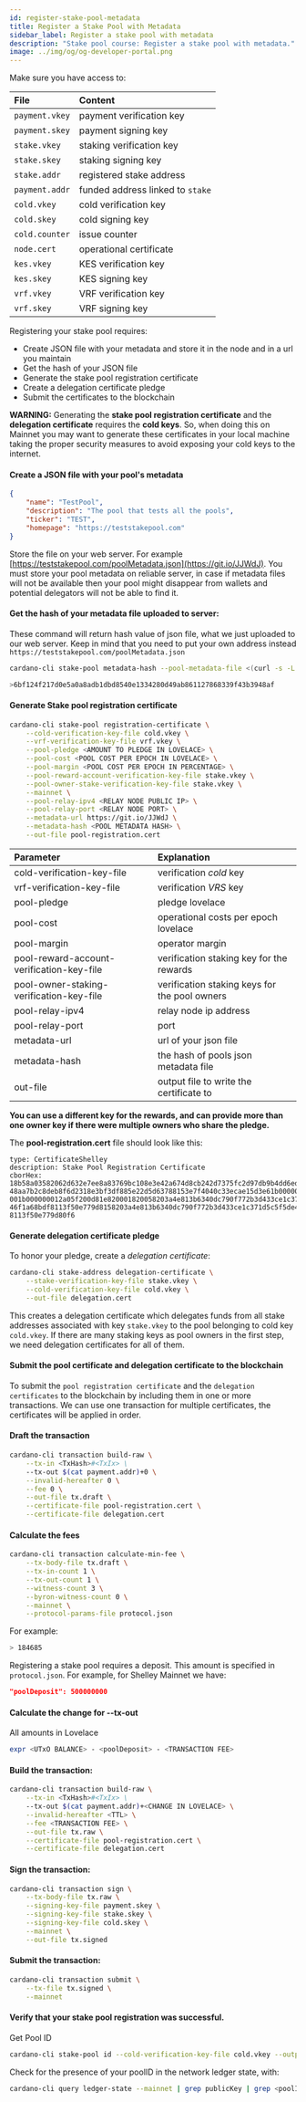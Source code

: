 ```yaml
---
id: register-stake-pool-metadata
title: Register a Stake Pool with Metadata
sidebar_label: Register a stake pool with metadata
description: "Stake pool course: Register a stake pool with metadata."
image: ../img/og/og-developer-portal.png
---
```


Make sure you have access to:

| File | Content |
| :--- | :--- |
| `payment.vkey` | payment verification key |
| `payment.skey` | payment signing key |
| `stake.vkey` | staking verification key |
| `stake.skey` | staking signing key |
| `stake.addr` | registered stake address |
| `payment.addr` | funded address linked to `stake` |
| `cold.vkey` | cold verification key |
| `cold.skey` | cold signing key |
| `cold.counter` | issue counter |
| `node.cert` | operational certificate |
| `kes.vkey` | KES verification key |
| `kes.skey` | KES signing key |
| `vrf.vkey` | VRF verification key |
| `vrf.skey` | VRF signing key |

Registering your stake pool requires:

* Create JSON file with your metadata and store it in the node and in a url you maintain
* Get the hash of your JSON file
* Generate the stake pool registration certificate
* Create a delegation certificate pledge
* Submit the certificates to the blockchain

**WARNING:** Generating the **stake pool registration certificate** and the **delegation certificate** requires the **cold keys**. So, when doing this on Mainnet you may want to generate these certificates in your local machine taking the proper security measures to avoid exposing your cold keys to the internet.

#### Create a JSON file with your pool's metadata

```json
{
    "name": "TestPool",
    "description": "The pool that tests all the pools",
    "ticker": "TEST",
    "homepage": "https://teststakepool.com"
}
```

Store the file on your web server. For example [https://teststakepool.com/poolMetadata.json](https://git.io/JJWdJ). You must store your pool metadata on reliable server, in case if metadata files will not be available then your pool might disappear from wallets and potential delegators will not be able to find it.

#### Get the hash of your metadata file uploaded to server:

These command will return hash value of json file, what we just uploaded to our web server. Keep in mind that you need to put your own address instead `https://teststakepool.com/poolMetadata.json`

```sh
cardano-cli stake-pool metadata-hash --pool-metadata-file <(curl -s -L -k https://teststakepool.com/poolMetadata.json)

>6bf124f217d0e5a0a8adb1dbd8540e1334280d49ab861127868339f43b3948af
```

#### Generate Stake pool registration certificate

```sh
cardano-cli stake-pool registration-certificate \
    --cold-verification-key-file cold.vkey \
    --vrf-verification-key-file vrf.vkey \
    --pool-pledge <AMOUNT TO PLEDGE IN LOVELACE> \
    --pool-cost <POOL COST PER EPOCH IN LOVELACE> \
    --pool-margin <POOL COST PER EPOCH IN PERCENTAGE> \
    --pool-reward-account-verification-key-file stake.vkey \
    --pool-owner-stake-verification-key-file stake.vkey \
    --mainnet \
    --pool-relay-ipv4 <RELAY NODE PUBLIC IP> \
    --pool-relay-port <RELAY NODE PORT> \
    --metadata-url https://git.io/JJWdJ \
    --metadata-hash <POOL METADATA HASH> \
    --out-file pool-registration.cert
```

| Parameter | Explanation |
| :--- | :--- |
| cold-verification-key-file | verification _cold_ key |
| vrf-verification-key-file | verification _VRS_ key |
| pool-pledge | pledge lovelace |
| pool-cost | operational costs per epoch lovelace |
| pool-margin | operator margin |
| pool-reward-account-verification-key-file | verification staking key for the rewards |
| pool-owner-staking-verification-key-file | verification staking keys for the pool owners |
| pool-relay-ipv4 | relay node ip address |
| pool-relay-port | port |
| metadata-url | url of your json file |
| metadata-hash | the hash of pools json metadata file |
| out-file | output file to write the certificate to |

**You can use a different key for the rewards, and can provide more than one owner key if there were multiple owners who share the pledge.**

The **pool-registration.cert** file should look like this:

```
type: CertificateShelley
description: Stake Pool Registration Certificate
cborHex:
18b58a03582062d632e7ee8a83769bc108e3e42a674d8cb242d7375fc2d97db9b4dd6eded6fd5820
48aa7b2c8deb8f6d2318e3bf3df885e22d5d63788153e7f4040c33ecae15d3e61b0000005d21dba0
001b000000012a05f200d81e820001820058203a4e813b6340dc790f772b3d433ce1c371d5c5f5de
46f1a68bdf8113f50e779d8158203a4e813b6340dc790f772b3d433ce1c371d5c5f5de46f1a68bdf
8113f50e779d80f6
```

#### Generate delegation certificate pledge

To honor your pledge, create a _delegation certificate_:

```sh
cardano-cli stake-address delegation-certificate \
    --stake-verification-key-file stake.vkey \
    --cold-verification-key-file cold.vkey \
    --out-file delegation.cert
```

This creates a delegation certificate which delegates funds from all stake addresses associated with key `stake.vkey` to the pool belonging to cold key `cold.vkey`. If there are many staking keys as pool owners in the first step, we need delegation certificates for all of them.

#### Submit the pool certificate and delegation certificate to the blockchain

To submit the `pool registration certificate` and the `delegation certificates` to the blockchain by including them in one or more transactions. We can use one transaction for multiple certificates, the certificates will be applied in order.

#### Draft the transaction

```sh
cardano-cli transaction build-raw \
    --tx-in <TxHash>#<TxIx> \
    --tx-out $(cat payment.addr)+0 \
    --invalid-hereafter 0 \
    --fee 0 \
    --out-file tx.draft \
    --certificate-file pool-registration.cert \
    --certificate-file delegation.cert
```

#### Calculate the fees

```sh
cardano-cli transaction calculate-min-fee \
    --tx-body-file tx.draft \
    --tx-in-count 1 \
    --tx-out-count 1 \
    --witness-count 3 \
    --byron-witness-count 0 \
    --mainnet \
    --protocol-params-file protocol.json
```

For example:

```sh
> 184685
```

Registering a stake pool requires a deposit. This amount is specified in `protocol.json`. For example, for Shelley Mainnet we have:

```json
"poolDeposit": 500000000
```

#### Calculate the change for --tx-out
All amounts in Lovelace

```sh
expr <UTxO BALANCE> - <poolDeposit> - <TRANSACTION FEE>
```

#### Build the transaction:

```sh
cardano-cli transaction build-raw \
    --tx-in <TxHash>#<TxIx> \
    --tx-out $(cat payment.addr)+<CHANGE IN LOVELACE> \
    --invalid-hereafter <TTL> \
    --fee <TRANSACTION FEE> \
    --out-file tx.raw \
    --certificate-file pool-registration.cert \
    --certificate-file delegation.cert
```

#### Sign the transaction:

```sh
cardano-cli transaction sign \
    --tx-body-file tx.raw \
    --signing-key-file payment.skey \
    --signing-key-file stake.skey \
    --signing-key-file cold.skey \
    --mainnet \
    --out-file tx.signed
```

#### Submit the transaction:

```sh
cardano-cli transaction submit \
    --tx-file tx.signed \
    --mainnet
```

#### Verify that your stake pool registration was successful.

Get Pool ID

```sh
cardano-cli stake-pool id --cold-verification-key-file cold.vkey --output-format "hex"
```

Check for the presence of your poolID in the network ledger state, with:

```sh
cardano-cli query ledger-state --mainnet | grep publicKey | grep <poolId>
```
